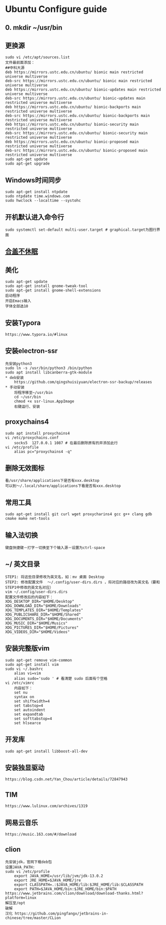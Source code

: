 # Ubuntu Configure guide
## 0. mkdir ~/usr/bin
## 更换源
    sudo vi /etc/apt/sources.list
    文件最前面添加：
    ##中科大源
    deb https://mirrors.ustc.edu.cn/ubuntu/ bionic main restricted universe multiverse
    deb-src https://mirrors.ustc.edu.cn/ubuntu/ bionic main restricted universe multiverse
    deb https://mirrors.ustc.edu.cn/ubuntu/ bionic-updates main restricted universe multiverse
    deb-src https://mirrors.ustc.edu.cn/ubuntu/ bionic-updates main restricted universe multiverse
    deb https://mirrors.ustc.edu.cn/ubuntu/ bionic-backports main restricted universe multiverse
    deb-src https://mirrors.ustc.edu.cn/ubuntu/ bionic-backports main restricted universe multiverse
    deb https://mirrors.ustc.edu.cn/ubuntu/ bionic-security main restricted universe multiverse
    deb-src https://mirrors.ustc.edu.cn/ubuntu/ bionic-security main restricted universe multiverse
    deb https://mirrors.ustc.edu.cn/ubuntu/ bionic-proposed main restricted universe multiverse
    deb-src https://mirrors.ustc.edu.cn/ubuntu/ bionic-proposed main restricted universe multiverse
    sudo apt-get update
    sudo apt-get upgrade
## Windows时间同步
    sudo apt-get install ntpdate
    sudo ntpdate time.windows.com
    sudo hwclock --localtime --systohc
## 开机默认进入命令行
    sudo systemctl set-default multi-user.target # graphical.target为图行界面
## [合盖不休眠](https://linux.cn/article-15015-1.html)
## 美化
    sudo apt-get update
    sudo apt-get install gnome-tweak-tool
    sudo apt-get install gnome-shell-extensions
    启动程序
    开启Emacs输入
    字体全部选10
## 安装Typora
    https://www.typora.io/#linux
## 安装electron-ssr
    先安装python3
    sudo ln -s /usr/bin/python3 /bin/python
    sudo apt install libcanberra-gtk-module
    * deb安装
        https://github.com/qingshuisiyuan/electron-ssr-backup/releases
    * 手动安装
        将程序移至~/usr/bin
        cd ~/usr/bin
        chmod +x ssr-linux.AppImage
        右键运行、安装
## proxychains4
    sudo apt install proxychains4
    vi /etc/proxychains.conf
        socks5  127.0.0.1 1087 # 在最后删除原有的并添加此行
    vi /etc/profile
        alias pc="proxychains4 -q"
## 删除无效图标
    看/usr/share/applications下是否有xxx.desktop
    可以到～/.local/share/applications下看是否有xxx.desktop
## 常用工具
    sudo apt-get install git curl wget proxycharins4 gcc g++ clang gdb cmake make net-tools
## 输入法切换
    键盘快捷键－打字－切换至下个输入源－设置为ctrl-space
## ~/ 英文目录
    STEP1: 将这些目录修改为英文名，如：mv 桌面 Desktop
    STEP2: 修改配置文件  ～/.config/user-dirs.dirs ，将对应的路径改为英文名（要和STEP1中修改的英文名对应）
    vim ~/.config/user-dirs.dirs
    配置文件修改后的内容如下：
    XDG_DESKTOP_DIR="$HOME/Desktop"
    XDG_DOWNLOAD_DIR="$HOME/Downloads"
    XDG_TEMPLATES_DIR="$HOME/Templates"
    XDG_PUBLICSHARE_DIR="$HOME/Shared"
    XDG_DOCUMENTS_DIR="$HOME/Documents"
    XDG_MUSIC_DIR="$HOME/Musics"
    XDG_PICTURES_DIR="$HOME/Pictures"
    XDG_VIDEOS_DIR="$HOME/Videos"
## 安装完整版vim
    sudo apt-get remove vim-common
    sudo apt-get install vim
    sudo vi ~/.bashrc
        alias vi=vim
        alias sudo='sudo ' # 看清楚 sudo 后面有个空格
    vi /etc/vimrc
        内容如下：
        set nu
        syntax on
        set shiftwidth=4
        set tabstop=4
        set autoindent
        set expandtab
        set softtabstop=4
        set hlsearce
## 开发库
    sudo apt-get install libboost-all-dev
## 安装独显驱动
    https://blog.csdn.net/Yan_Chou/article/details/72847943
## TIM
    https://www.lulinux.com/archives/1319
## 网易云音乐
    https://music.163.com/#/download
## clion
    先安装jdk，官网下载deb包
    设置JAVA_PATH:
    sudo vi /etc/profile
        export JAVA_HOME=/usr/lib/jvm/jdk-13.0.2
        export JRE_HOME=$JAVA_HOME/jre
        export CLASSPATH=.:$JAVA_HOME/lib:$JRE_HOME/lib:$CLASSPATH
        export PATH=$JAVA_HOME/bin:$JRE_HOME/bin:$PATH
    https://www.jetbrains.com/clion/download/download-thanks.html?platform=linux
    解压至/opt
    破解
    汉化 https://github.com/pingfangx/jetbrains-in-chinese/tree/master/CLion
